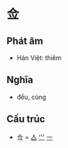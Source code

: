 # 佥

## Phát âm
* Hán Việt: thiêm

## Nghĩa
* đều, cùng

## Cấu trúc
* 佥 = [亼](亼.md) [⺍](⺍.md) [一](一.md)

<script>window.HANZI_FIELD='佥';</script>